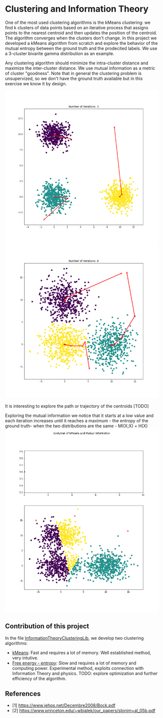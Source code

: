# Clustering and Information Theory

One of the most used clustering algorithms is the kMeans clustering: we find k clusters of data points based on an iterative process that assigns points to the nearest centroid and then updates the position of the centroid. The algorithm converges when the clusters don't change. In this project we developed a kMeans algorithm from scratch and explore the behavior of the mutual entropy between the ground truth and the prodecited labels. We use a 3-cluster bivarite gamma distribution as an example.

Any clustering algorithm should minimize the intra-cluster distance and maximize the inter-cluster distance. We use mutual information as a metric of cluster "goodness". Note that in general the clustering problem is unsupervized, so we don't have the ground truth available but in this exercise we know it by design.


![Example 1: Large Inter-cluster distance](assets/figures/kMeans_example_large_inter.png)
![Example 2: Small Inter-cluster distance](assets/figures/kMeans_example_small_inter.png)

It is interesting to explore the path or trajectory of the centroids [TODO]

Exploring the mutual information we notice that it starts at a low value and each iteration increases until it reaches a maximum - the entropy of the ground truth-  when the two distributions are the same - MI(X;X) = H(X) 
![Example 3: Animation](assets/figures/kMeansAnimated.gif)

## Contribution of this project
In the file [InformationTheoryClusteringLib](https://github.com/HACP/DataScienceReviewLibrary/blob/main/code/src/InformationTheoryClusteringLib.py), we develop two clustering algorithms: 
- [kMeans](https://github.com/HACP/DataScienceReviewLibrary/blob/3bb07686864836ac485a357dca165e2841206bbf/code/src/InformationTheoryClusteringLib.py#L8): Fast and requires a lot of memory. Well established method, very intutive.
- [Free energy - entropy](https://github.com/HACP/DataScienceReviewLibrary/blob/3bb07686864836ac485a357dca165e2841206bbf/code/src/InformationTheoryClusteringLib.py#L60): Slow and requires a lot of memory and computing power. Experimental method, exploits connection with Information Theory and physics. TODO: explore optimization and further efficiency of the algorithm. 

## References
- [1] https://www.jehps.net/Decembre2008/Bock.pdf
- [2] https://www.princeton.edu/~wbialek/our_papers/slonim+al_05b.pdf


